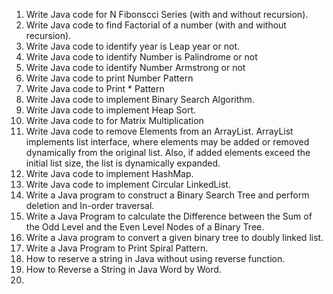 1) Write Java code for  N Fibonscci Series (with and  without recursion).
2) Write Java code to find Factorial of a number (with and  without recursion).
3) Write Java code to identify year is Leap year or not.
4) Write Java code to identify Number is Palindrome or not
5) Write Java code to identify Number Armstrong or not
6) Write Java code to print Number Pattern 
7) Write Java code to Print * Pattern
8) Write Java code to implement Binary Search Algorithm.
9) Write Java code to implement Heap Sort. 
10) Write Java code to for Matrix Multiplication
11) Write Java code to remove Elements from an ArrayList. ArrayList implements list interface, where elements may be added or removed dynamically from the original list. Also, if added elements exceed the initial list size, the list is dynamically expanded.
12) Write Java code to implement HashMap.
13) Write Java code to implement Circular LinkedList.
14) Write a Java program to construct a Binary Search Tree and perform deletion and In-order traversal.
15) Write a Java Program to calculate the Difference between the Sum of the Odd Level and the Even Level Nodes of a Binary Tree.
16) Write a Java program to convert a given binary tree to doubly linked list.
17) Write a Java Program to Print Spiral Pattern.
18) How to reserve a string in Java without using reverse function.
19) How to Reverse a String in Java Word by Word.
20) 
